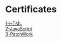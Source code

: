 # Certificates

<a  href="https://github.com/BehnazRafiei/Certificates/blob/main/images/cert-html.pdf" class="image fit" >1-HTML</a>
<br>
<a  href="https://github.com/BehnazRafiei/Certificates/blob/main/images/cert-js.pdf" class="image fit">2-JavaScript </a>
<br>
<a  href="https://github.com/BehnazRafiei/Certificates/blob/main/images/patchwork.jpeg" class="image fit">3-PatchWork </a>
